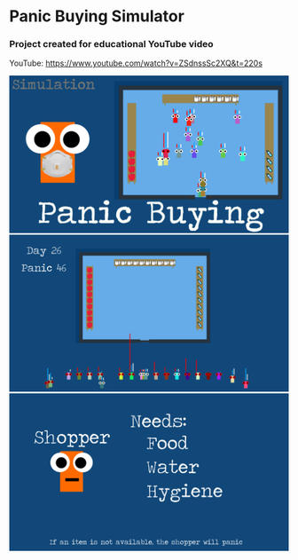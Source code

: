 # Panic Buying Simulator
### Project created for educational YouTube video
YouTube: https://www.youtube.com/watch?v=ZSdnssSc2XQ&t=220s

![image info](thumbnail.png)
![image info](slide20.png)
![image info](slide5.png)
